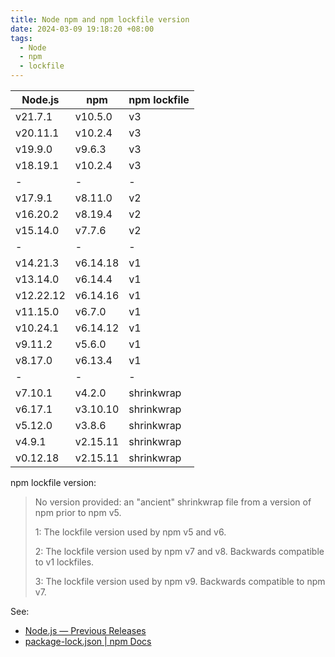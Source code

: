 ```yaml
---
title: Node npm and npm lockfile version
date: 2024-03-09 19:18:20 +08:00
tags:
  - Node
  - npm
  - lockfile
---
```


<table>
  <thead>
    <tr>
      <th>Node.js</th>
      <th>npm</th>
      <th>npm lockfile</th>
    </tr>
  </thead>
  <tbody>
    <tr>
      <td>v21.7.1</td>
      <td>v10.5.0</td>
      <td>v3</td>
    </tr>
    <tr>
      <td>v20.11.1</td>
      <td>v10.2.4</td>
      <td>v3</td>
    </tr>
    <tr>
      <td>v19.9.0</td>
      <td>v9.6.3</td>
      <td>v3</td>
    </tr>
    <tr>
      <td>v18.19.1</td>
      <td>v10.2.4</td>
      <td>v3</td>
    </tr>
    <tr>
      <td>-</td>
      <td>-</td>
      <td>-</td>
    </tr>
    <tr>
      <td>v17.9.1</td>
      <td>v8.11.0</td>
      <td>v2</td>
    </tr>
    <tr>
      <td>v16.20.2</td>
      <td>v8.19.4</td>
      <td>v2</td>
    </tr>
    <tr>
      <td>v15.14.0</td>
      <td>v7.7.6</td>
      <td>v2</td>
    </tr>
    <tr>
      <td>-</td>
      <td>-</td>
      <td>-</td>
    </tr>
    <tr>
      <td>v14.21.3</td>
      <td>v6.14.18</td>
      <td>v1</td>
    </tr>
    <tr>
      <td>v13.14.0</td>
      <td>v6.14.4</td>
      <td>v1</td>
    </tr>
    <tr>
      <td>v12.22.12</td>
      <td>v6.14.16</td>
      <td>v1</td>
    </tr>
    <tr>
      <td>v11.15.0</td>
      <td>v6.7.0</td>
      <td>v1</td>
    </tr>
    <tr>
      <td>v10.24.1</td>
      <td>v6.14.12</td>
      <td>v1</td>
    </tr>
    <tr>
      <td>v9.11.2</td>
      <td>v5.6.0</td>
      <td>v1</td>
    </tr>
    <tr>
      <td>v8.17.0</td>
      <td>v6.13.4</td>
      <td>v1</td>
    </tr>
    <tr>
      <td>-</td>
      <td>-</td>
      <td>-</td>
    </tr>
    <tr>
      <td>v7.10.1</td>
      <td>v4.2.0</td>
      <td>shrinkwrap</td>
    </tr>
    <tr>
      <td>v6.17.1</td>
      <td>v3.10.10</td>
      <td>shrinkwrap</td>
    </tr>
    <tr>
      <td>v5.12.0</td>
      <td>v3.8.6</td>
      <td>shrinkwrap</td>
    </tr>
    <tr>
      <td>v4.9.1</td>
      <td>v2.15.11</td>
      <td>shrinkwrap</td>
    </tr>
    <tr>
      <td>v0.12.18</td>
      <td>v2.15.11</td>
      <td>shrinkwrap</td>
    </tr>
  </tbody>
</table>

npm lockfile version:

> No version provided: an "ancient" shrinkwrap file from a version of npm prior to npm v5.
> 
> 1: The lockfile version used by npm v5 and v6.
> 
> 2: The lockfile version used by npm v7 and v8. Backwards compatible to v1 lockfiles.
> 
> 3: The lockfile version used by npm v9. Backwards compatible to npm v7.

See:

- [Node.js — Previous Releases](https://nodejs.org/en/about/previous-releases)
- [package-lock.json | npm Docs](https://docs.npmjs.com/cli/v9/configuring-npm/package-lock-json#lockfileversion)
